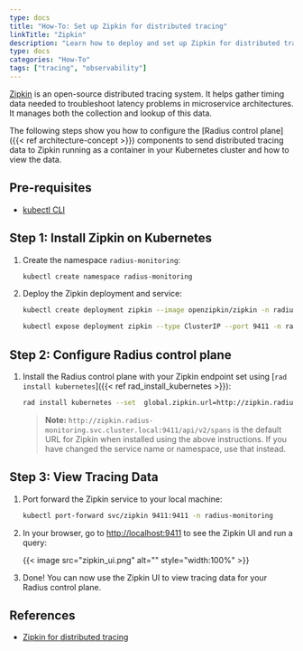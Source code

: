 ```yaml
---
type: docs
title: "How-To: Set up Zipkin for distributed tracing"
linkTitle: "Zipkin"
description: "Learn how to deploy and set up Zipkin for distributed tracing"
type: docs
categories: "How-To"
tags: ["tracing", "observability"]
---
```


[Zipkin](https://zipkin.io/) is an open-source distributed tracing system. It helps gather timing data needed to troubleshoot latency problems in microservice architectures. It manages both the collection and lookup of this data.

The following steps show you how to configure the [Radius control plane]({{< ref architecture-concept >}}) components to send distributed tracing data to Zipkin running as a container in your Kubernetes cluster and how to view the data.

## Pre-requisites

- [kubectl CLI](https://kubernetes.io/docs/tasks/tools/)

## Step 1: Install Zipkin on Kubernetes

1. Create the namespace `radius-monitoring`:

   ```bash
   kubectl create namespace radius-monitoring
   ```

1. Deploy the Zipkin deployment and service:

   ```bash
   kubectl create deployment zipkin --image openzipkin/zipkin -n radius-monitoring
   ```

   ```bash
   kubectl expose deployment zipkin --type ClusterIP --port 9411 -n radius-monitoring
   ```

## Step 2: Configure Radius control plane

1. Install the Radius control plane with your Zipkin endpoint set using [`rad install kubernetes`]({{< ref rad_install_kubernetes >}}):

   ```bash
   rad install kubernetes --set  global.zipkin.url=http://zipkin.radius-monitoring.svc.cluster.local:9411/api/v2/spans
   ```

   > **Note:** `http://zipkin.radius-monitoring.svc.cluster.local:9411/api/v2/spans` is the default URL for Zipkin when installed using the above instructions. If you have changed the service name or namespace, use that instead.

## Step 3: View Tracing Data

1. Port forward the Zipkin service to your local machine:

   ```bash
   kubectl port-forward svc/zipkin 9411:9411 -n radius-monitoring
   ```

1. In your browser, go to [http://localhost:9411](http://localhost:9411) to see the Zipkin UI and run a query:

   {{< image src="zipkin_ui.png" alt="" style="width:100%" >}}

1. Done! You can now use the Zipkin UI to view tracing data for your Radius control plane.

## References

- [Zipkin for distributed tracing](https://zipkin.io/)
